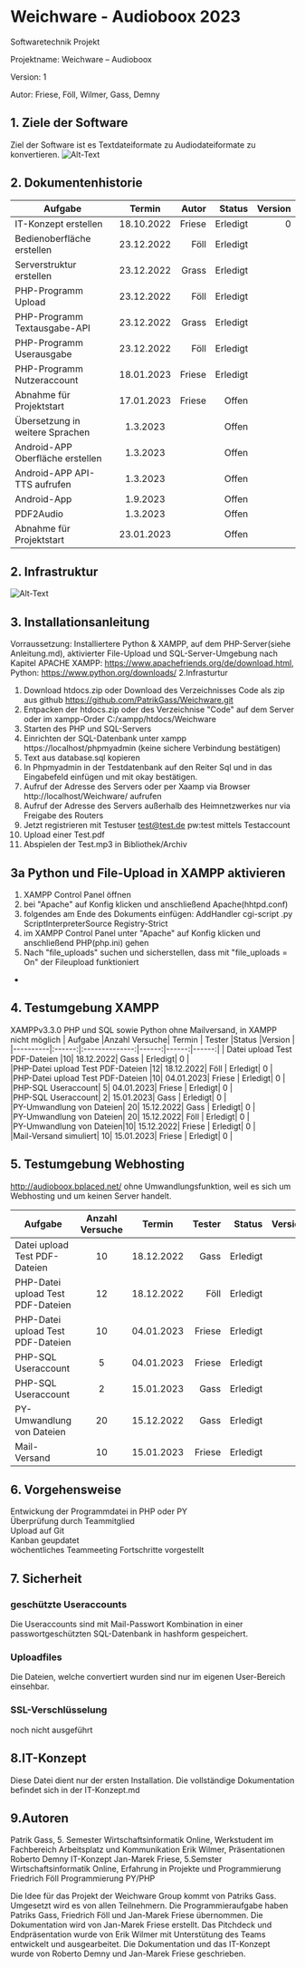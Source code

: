 # Weichware - Audioboox 2023 
Softwaretechnik Projekt 

Projektname: Weichware – Audioboox 

Version: 1 

Autor: Friese, Föll, Wilmer, Gass, Demny 


## 1. Ziele der Software
Ziel der Software ist es Textdateiformate zu Audiodateiformate zu konvertieren.
![Alt-Text](/Dokumentation/UseCase.png)


## 2. Dokumentenhistorie
| Aufgabe   |      Termin      |  Autor |Status |Version |
|----------|:-------------:|------:|------:|------:|
|IT-Konzept erstellen      |       18.10.2022|  Friese | Erledigt|  0 |  
|Bedienoberfläche erstellen |      23.12.2022 | Föll |   Erledigt  | |
|Serverstruktur erstellen  |      23.12.2022  |Grass|   Erledigt  | |
|PHP-Programm Upload        |      23.12.2022|  Föll |   Erledigt   ||
|PHP-Programm Textausgabe-API |    23.12.2022  |Grass  | Erledigt   ||
|PHP-Programm Userausgabe    |     23.12.2022 | Föll  |  Erledigt   ||
|PHP-Programm Nutzeraccount  |   18.01.2023 | Friese|  Erledigt|  |
|Abnahme für Projektstart    |    17.01.2023 | Friese|  Offen   ||
|Übersetzung in weitere Sprachen|  1.3.2023  |  |      Offen   ||
|Android-APP Oberfläche erstellen|1.3.2023  |  |      Offen  ||
|Android-APP API-TTS aufrufen|1.3.2023     |   |  Offen  ||
|Android-App            |1.9.2023       |  | Offen  ||
|PDF2Audio             |   1.3.2023    |  |    Offen  ||
|Abnahme für Projektstart |23.01.2023    |   |   Offen|  |

## 2. Infrastruktur

![Alt-Text](/Dokumentation/Sequenzdiagramm.png)

## 3. Installationsanleitung
Vorraussetzung: Installiertere Python & XAMPP, auf dem PHP-Server(siehe Anleitung.md), aktivierter File-Upload und SQL-Server-Umgebung nach Kapitel
APACHE XAMPP: https://www.apachefriends.org/de/download.html, Python: https://www.python.org/downloads/ 
2.Infrasturtur 
1. Download htdocs.zip oder Download des Verzeichnisses Code als zip aus github https://github.com/PatrikGass/Weichware.git
2. Entpacken der htdocs.zip oder des Verzeichnise "Code" auf dem Server oder im xampp-Order C:/xampp/htdocs/Weichware
3. Starten des PHP und SQL-Servers
4. Einrichten der SQL-Datenbank unter xampp https://localhost/phpmyadmin (keine sichere Verbindung bestätigen)
5. Text aus database.sql kopieren
6. In Phpmyadmin in der Testdatenbank auf den Reiter Sql und in das Eingabefeld einfügen und mit okay bestätigen.
6. Aufruf der Adresse des Servers oder per Xaamp via Browser http://localhost/Weichware/ aufrufen
7. Aufruf der Adresse des Servers außerhalb des Heimnetzwerkes nur via Freigabe des Routers
8. Jetzt registrieren mit Testuser test@test.de pw:test mittels Testaccount
9. Upload einer Test.pdf
10. Abspielen der Test.mp3 in Bibliothek/Archiv

## 3a Python und File-Upload in XAMPP aktivieren
1. XAMPP Control Panel öffnen
2. bei "Apache" auf Konfig klicken und anschließend Apache(hhtpd.conf)
3. folgendes am Ende des Dokuments einfügen: 
          AddHandler cgi-script .py 
          ScriptInterpreterSource Registry-Strict
4. im XAMPP Control Panel unter "Apache" auf Konfig klicken und anschließend PHP(php.ini) gehen
5. Nach "file_uploads" suchen und sicherstellen, dass mit "file_uploads = On" der Fileupload funktioniert
-


## 4. Testumgebung XAMPP
XAMPPv3.3.0 PHP und SQL sowie Python
ohne Mailversand, in XAMPP nicht möglich
| Aufgabe   |Anzahl Versuche|      Termin      |  Tester |Status |Version |
|----------|:------:|:--------------:|------:|------:|------:|
| Datei upload Test PDF-Dateien |10|      18.12.2022|  Gass | Erledigt|  0 |  
|PHP-Datei upload Test PDF-Dateien |12|       18.12.2022|  Föll | Erledigt|  0 |  
|PHP-Datei upload Test PDF-Dateien |10|      04.01.2023|  Friese | Erledigt|  0 | 
|PHP-SQL Useraccount|   5|     04.01.2023| Friese | Erledigt|  0 |  
|PHP-SQL Useraccount|  2|     15.01.2023|  Gass | Erledigt|  0 |  
|PY-Umwandlung von Dateien|  20|     15.12.2022|  Gass | Erledigt|  0 |  
|PY-Umwandlung von Dateien| 20|       15.12.2022| Föll | Erledigt|  0 |  
|PY-Umwandlung von Dateien|10|       15.12.2022|  Friese | Erledigt|  0 |  
|Mail-Versand simuliert|  10|     15.01.2023|  Friese | Erledigt|  0 |  


## 5. Testumgebung Webhosting
http://audioboox.bplaced.net/
ohne Umwandlungsfunktion, weil es sich um Webhosting und um keinen Server handelt.

| Aufgabe   |Anzahl Versuche|      Termin      |  Tester |Status |Version |
|----------|:------:|:--------------:|------:|------:|------:|
| Datei upload Test PDF-Dateien |10|      18.12.2022|  Gass | Erledigt|  0 |  
|PHP-Datei upload Test PDF-Dateien |12|       18.12.2022|  Föll | Erledigt|  0 |  
|PHP-Datei upload Test PDF-Dateien |10|      04.01.2023|  Friese | Erledigt|  0 | 
|PHP-SQL Useraccount|       5| 04.01.2023| Friese | Erledigt|  0 |  
|PHP-SQL Useraccount|      2|  15.01.2023| Gass | Erledigt|  0 |  
|PY-Umwandlung von Dateien|     20|   15.12.2022| Gass | Erledigt|  0 |  
|Mail-Versand |   10  | 15.01.2023|  Friese | Erledigt|  0 |  

## 6. Vorgehensweise
Entwickung der Programmdatei in PHP oder PY\
Überprüfung durch Teammitglied\
Upload auf Git\
Kanban geupdatet\
wöchentliches Teammeeting Fortschritte vorgestellt

## 7. Sicherheit
### geschützte Useraccounts
Die Useraccounts sind mit Mail-Passwort Kombination in einer passwortgeschützten SQL-Datenbank in hashform gespeichert.

### Uploadfiles
Die Dateien, welche convertiert wurden sind nur im eigenen User-Bereich einsehbar.

### SSL-Verschlüsselung
noch nicht ausgeführt

###

## 8.IT-Konzept
Diese Datei dient nur der ersten Installation. Die vollständige Dokumentation befindet sich in der IT-Konzept.md



## 9.Autoren
Patrik Gass, 5. Semester Wirtschaftsinformatik Online, Werkstudent im Fachbereich Arbeitsplatz und Kommunikation
Erik Wilmer, Präsentationen
Roberto Demny IT-Konzept
Jan-Marek Friese, 5.Semster Wirtschaftsinformatik Online, Erfahrung in Projekte und Programmierung
Friedrich Föll Programmierung PY/PHP

Die Idee für das Projekt der Weichware Group kommt von Patriks Gass. Umgesetzt wird es von allen Teilnehmern. Die Programmieraufgabe haben Patriks Gass, Friedrich Föll und Jan-Marek Friese übernommen. Die Dokumentation wird von Jan-Marek Friese erstellt. Das Pitchdeck und Endpräsentation wurde von Erik Wilmer mit Unterstütung des Teams entwickelt und ausgearbeitet. Die Dokumentation und das IT-Konzept wurde von Roberto Demny und Jan-Marek Friese geschrieben.


